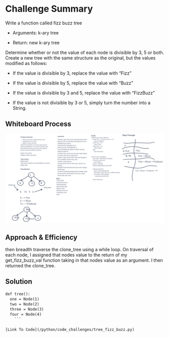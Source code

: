 # Challenge Summary

Write a function called fizz buzz tree

* Arguments: k-ary tree

* Return: new k-ary tree

Determine whether or not the value of each node is divisible by 3, 5 or both. Create a new tree with the same structure as the original, but the values modified as follows:

* If the value is divisible by 3, replace the value with “Fizz”

* If the value is divisible by 5, replace the value with “Buzz”

* If the value is divisible by 3 and 5, replace the value with “FizzBuzz”

* If the value is not divisible by 3 or 5, simply turn the number into a String.

## Whiteboard Process

![tree-fizz-buzz](/python/docs/tree_fizz_buzz/tree-fizz-buzz.png)

## Approach & Efficiency
then breadth traverse the clone_tree using a while loop. On traversal of each node, I assigned that nodes value to the return of my get_fizz_buzz_val function taking in that nodes value as an argument. I then returned the clone_tree.

## Solution

```
def tree():
  one = Node(1)
  two = Node(2)
  three = Node(3)
  four = Node(4)
    ```

[Link To Code](/python/code_challenges/tree_fizz_buzz.py)
